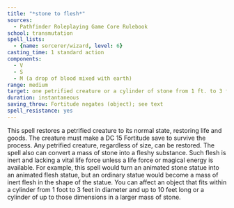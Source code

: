 ```yaml
---
title: "*stone to flesh*"
sources:
  - Pathfinder Roleplaying Game Core Rulebook
school: transmutation
spell_lists:
  - {name: sorcerer/wizard, level: 6}
casting_time: 1 standard action
components:
  - V
  - S
  - M (a drop of blood mixed with earth)
range: medium
target: one petrified creature or a cylinder of stone from 1 ft. to 3 ft. in diameter and up to 10 ft. long
duration: instantaneous
saving_throw: Fortitude negates (object); see text
spell_resistance: yes
---
```


This spell restores a petrified creature to its normal state, restoring life and goods. The creature must make a DC 15 Fortitude save to survive the process. Any petrified creature, regardless of size, can be restored. The spell also can convert a mass of stone into a fleshy substance. Such flesh is inert and lacking a vital life force unless a life force or magical energy is available. For example, this spell would turn an animated stone statue into an animated flesh statue, but an ordinary statue would become a mass of inert flesh in the shape of the statue. You can affect an object that fits within a cylinder from 1 foot to 3 feet in diameter and up to 10 feet long or a cylinder of up to those dimensions in a larger mass of stone.

